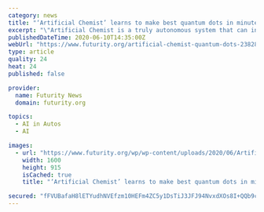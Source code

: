 ```yaml
---
category: news
title: "‘Artificial Chemist’ learns to make best quantum dots in minutes"
excerpt: "\"Artificial Chemist is a truly autonomous system that can intelligently navigate through the chemical universe.\""
publishedDateTime: 2020-06-10T14:35:00Z
webUrl: "https://www.futurity.org/artificial-chemist-quantum-dots-2382842-2/"
type: article
quality: 24
heat: 24
published: false

provider:
  name: Futurity News
  domain: futurity.org

topics:
  - AI in Autos
  - AI

images:
  - url: "https://www.futurity.org/wp/wp-content/uploads/2020/06/Artificial_chemist_1600.jpg"
    width: 1600
    height: 915
    isCached: true
    title: "‘Artificial Chemist’ learns to make best quantum dots in minutes"

secured: "fFVUBafaH8lETYudhNVEfzm10HEFm4ZC5y1DsTiJ3JFJ94NvxdXOs8I+QQb9c5nPakFkIW5kXckFmaQ+qDMg9zen5nf9DOVF0YgDv7yh0mnw0zsM+rPoJbuXBPYWQFJ+c+xP8W7t1eD0bOxnAQy9/ujf7Puk9n8NMruR0AHHkyPjC7JSAb9w3bjO4jTrQith7hXr2OHlvyvl3lAD15V4PvJIvhiKAzoY6FL5rJTAE7NI99NDZdVXUx0LDrp/UC+THLRdTDhuQA8Y3/C05xsvkVToDeriDx2dCGPGyBWdrgzpQBMQc4q/i7Fmhpx3R6Ch;EOrn9uf84fpTrWP98s8Riw=="
---
```


